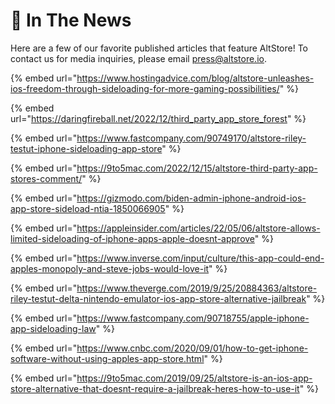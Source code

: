 # 🎤 In The News

Here are a few of our favorite published articles that feature AltStore! To contact us for media inquiries, please email [press@altstore.io](mailto:press@altstore.io).



{% embed url="https://www.hostingadvice.com/blog/altstore-unleashes-ios-freedom-through-sideloading-for-more-gaming-possibilities/" %}

{% embed url="https://daringfireball.net/2022/12/third_party_app_store_forest" %}

{% embed url="https://www.fastcompany.com/90749170/altstore-riley-testut-iphone-sideloading-app-store" %}

{% embed url="https://9to5mac.com/2022/12/15/altstore-third-party-app-stores-comment/" %}

{% embed url="https://gizmodo.com/biden-admin-iphone-android-ios-app-store-sideload-ntia-1850066905" %}

{% embed url="https://appleinsider.com/articles/22/05/06/altstore-allows-limited-sideloading-of-iphone-apps-apple-doesnt-approve" %}

{% embed url="https://www.inverse.com/input/culture/this-app-could-end-apples-monopoly-and-steve-jobs-would-love-it" %}

{% embed url="https://www.theverge.com/2019/9/25/20884363/altstore-riley-testut-delta-nintendo-emulator-ios-app-store-alternative-jailbreak" %}

{% embed url="https://www.fastcompany.com/90718755/apple-iphone-app-sideloading-law" %}

{% embed url="https://www.cnbc.com/2020/09/01/how-to-get-iphone-software-without-using-apples-app-store.html" %}

{% embed url="https://9to5mac.com/2019/09/25/altstore-is-an-ios-app-store-alternative-that-doesnt-require-a-jailbreak-heres-how-to-use-it" %}

